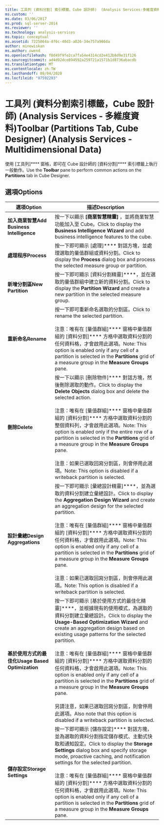 ```yaml
---
title: 工具列 (資料分割] 索引標籤、Cube 設計師)  (Analysis Services-多維度資料) |Microsoft Docs
ms.custom: ''
ms.date: 03/06/2017
ms.prod: sql-server-2014
ms.reviewer: ''
ms.technology: analysis-services
ms.topic: conceptual
ms.assetid: 7225064a-4f6c-40d3-a026-34e757a966da
author: minewiskan
ms.author: owend
ms.openlocfilehash: f0d49f9fe2ca7fa54e4314cd2e412b8d9e31f126
ms.sourcegitcommit: ad4d92dce894592a259721a1571b1d8736abacdb
ms.translationtype: MT
ms.contentlocale: zh-TW
ms.lasthandoff: 08/04/2020
ms.locfileid: "87592293"
---
```

# <a name="toolbar-partitions-tab-cube-designer-analysis-services---multidimensional-data"></a><span data-ttu-id="b2c7b-102">工具列 (資料分割索引標籤，Cube 設計師) (Analysis Services - 多維度資料)</span><span class="sxs-lookup"><span data-stu-id="b2c7b-102">Toolbar (Partitions Tab, Cube Designer) (Analysis Services - Multidimensional Data)</span></span>
  <span data-ttu-id="b2c7b-103">使用 [工具列]\*\*\*\* 窗格，即可在 Cube 設計師的 [資料分割]\*\*\*\* 索引標籤上執行一般動作。</span><span class="sxs-lookup"><span data-stu-id="b2c7b-103">Use the **Toolbar** pane to perform common actions on the **Partitions** tab in Cube Designer.</span></span>  
  
## <a name="options"></a><span data-ttu-id="b2c7b-104">選項</span><span class="sxs-lookup"><span data-stu-id="b2c7b-104">Options</span></span>  
  
|<span data-ttu-id="b2c7b-105">選項</span><span class="sxs-lookup"><span data-stu-id="b2c7b-105">Option</span></span>|<span data-ttu-id="b2c7b-106">描述</span><span class="sxs-lookup"><span data-stu-id="b2c7b-106">Description</span></span>|  
|------------|-----------------|  
|<span data-ttu-id="b2c7b-107">**加入商業智慧**</span><span class="sxs-lookup"><span data-stu-id="b2c7b-107">**Add Business Intelligence**</span></span>|<span data-ttu-id="b2c7b-108">按一下以顯示 **[商業智慧精靈]** ，並將商業智慧功能加入至 Cube。</span><span class="sxs-lookup"><span data-stu-id="b2c7b-108">Click to display the **Business Intelligence Wizard** and add business intelligence features to the cube.</span></span>|  
|<span data-ttu-id="b2c7b-109">**處理程序**</span><span class="sxs-lookup"><span data-stu-id="b2c7b-109">**Process**</span></span>|<span data-ttu-id="b2c7b-110">按一下即可顯示 [處理]\*\*\*\* 對話方塊，並處理選取的量值群組或資料分割。</span><span class="sxs-lookup"><span data-stu-id="b2c7b-110">Click to display the **Process** dialog box and process the selected measure group or partition.</span></span>|  
|<span data-ttu-id="b2c7b-111">**新增分割區**</span><span class="sxs-lookup"><span data-stu-id="b2c7b-111">**New Partition**</span></span>|<span data-ttu-id="b2c7b-112">按一下即可顯示 [資料分割精靈]\*\*\*\*，並在選取的量值群組中建立新的資料分割。</span><span class="sxs-lookup"><span data-stu-id="b2c7b-112">Click to display the **Partition Wizard** and create a new partition in the selected measure group.</span></span>|  
|<span data-ttu-id="b2c7b-113">**重新命名**</span><span class="sxs-lookup"><span data-stu-id="b2c7b-113">**Rename**</span></span>|<span data-ttu-id="b2c7b-114">按一下即可重新命名選取的分割區。</span><span class="sxs-lookup"><span data-stu-id="b2c7b-114">Click to rename the selected partition.</span></span><br /><br /> <span data-ttu-id="b2c7b-115">注意：唯有在 [量值群組]\*\*\*\* 窗格中量值群組的 [資料分割]\*\*\*\* 方格中選取資料分割的任何資料格，才會啟用此選項。</span><span class="sxs-lookup"><span data-stu-id="b2c7b-115">Note: This option is enabled only if any cell of a partition is selected in the **Partitions** grid of a measure group in the **Measure Groups** pane.</span></span>|  
|<span data-ttu-id="b2c7b-116">**刪除**</span><span class="sxs-lookup"><span data-stu-id="b2c7b-116">**Delete**</span></span>|<span data-ttu-id="b2c7b-117">按一下以顯示 [刪除物件]\*\*\*\* 對話方塊，然後刪除選取的動作。</span><span class="sxs-lookup"><span data-stu-id="b2c7b-117">Click to display the **Delete Objects** dialog box and delete the selected action.</span></span><br /><br /> <span data-ttu-id="b2c7b-118">注意：唯有在 [量值群組]\*\*\*\* 窗格中量值群組的 [資料分割]\*\*\*\* 方格中選取資料分割的整個資料列，才會啟用此選項。</span><span class="sxs-lookup"><span data-stu-id="b2c7b-118">Note: This option is enabled only if the entire row of a partition is selected in the **Partitions** grid of a measure group in the **Measure Groups** pane.</span></span><br /><br /> <span data-ttu-id="b2c7b-119">注意：如果已選取回寫分割區，則會停用此選項。</span><span class="sxs-lookup"><span data-stu-id="b2c7b-119">Note: This option is disabled if a writeback partition is selected.</span></span>|  
|<span data-ttu-id="b2c7b-120">**設計彙總**</span><span class="sxs-lookup"><span data-stu-id="b2c7b-120">**Design Aggregations**</span></span>|<span data-ttu-id="b2c7b-121">按一下即可顯示 [彙總設計精靈]\*\*\*\*，並為選取的資料分割建立彙總設計。</span><span class="sxs-lookup"><span data-stu-id="b2c7b-121">Click to display the **Aggregation Design Wizard** and create an aggregation design for the selected partition.</span></span><br /><br /> <span data-ttu-id="b2c7b-122">注意：唯有在 [量值群組]\*\*\*\* 窗格中量值群組的 [資料分割]\*\*\*\* 方格中選取資料分割的任何資料格，才會啟用此選項。</span><span class="sxs-lookup"><span data-stu-id="b2c7b-122">Note: This option is enabled only if any cell of a partition is selected in the **Partitions** grid of a measure group in the **Measure Groups** pane.</span></span><br /><br /> <span data-ttu-id="b2c7b-123">注意：如果已選取回寫分割區，則會停用此選項。</span><span class="sxs-lookup"><span data-stu-id="b2c7b-123">Note: This option is disabled if a writeback partition is selected.</span></span>|  
|<span data-ttu-id="b2c7b-124">**基於使用方式的最佳化**</span><span class="sxs-lookup"><span data-stu-id="b2c7b-124">**Usage Based Optimization**</span></span>|<span data-ttu-id="b2c7b-125">按一下即可顯示 [基於使用方式的最佳化精靈]\*\*\*\*，並根據現有的使用模式，為選取的資料分割建立彙總設計。</span><span class="sxs-lookup"><span data-stu-id="b2c7b-125">Click to display the **Usage-Based Optimization Wizard** and create an aggregation design based on existing usage patterns for the selected partition.</span></span><br /><br /> <span data-ttu-id="b2c7b-126">注意：唯有在 [量值群組]\*\*\*\* 窗格中量值群組的 [資料分割]\*\*\*\* 方格中選取資料分割的任何資料格，才會啟用此選項。</span><span class="sxs-lookup"><span data-stu-id="b2c7b-126">Note: This option is enabled only if any cell of a partition is selected in the **Partitions** grid of a measure group in the **Measure Groups** pane.</span></span><br /><br /> <span data-ttu-id="b2c7b-127">另請注意，如果已選取回寫分割區，則會停用此選項。</span><span class="sxs-lookup"><span data-stu-id="b2c7b-127">Also note that this option is disabled if a writeback partition is selected.</span></span>|  
|<span data-ttu-id="b2c7b-128">**儲存設定**</span><span class="sxs-lookup"><span data-stu-id="b2c7b-128">**Storage Settings**</span></span>|<span data-ttu-id="b2c7b-129">按一下即可顯示 [儲存設定]\*\*\*\* 對話方塊，並為選取的資料分割指定儲存模式、主動式快取和通知設定。</span><span class="sxs-lookup"><span data-stu-id="b2c7b-129">Click to display the **Storage Settings** dialog box and specify storage mode, proactive caching, and notification settings for the selected partition.</span></span><br /><br /> <span data-ttu-id="b2c7b-130">注意：唯有在 [量值群組]\*\*\*\* 窗格中量值群組的 [資料分割]\*\*\*\* 方格中選取資料分割的任何資料格，才會啟用此選項。</span><span class="sxs-lookup"><span data-stu-id="b2c7b-130">Note: This option is enabled only if any cell of a partition is selected in the **Partitions** grid of a measure group in the **Measure Groups** pane.</span></span>|  
  
  
